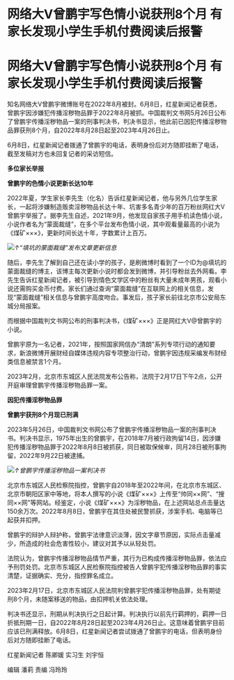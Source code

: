 # 网络大V曾鹏宇写色情小说获刑8个月 有家长发现小学生手机付费阅读后报警

# 网络大V曾鹏宇写色情小说获刑8个月 有家长发现小学生手机付费阅读后报警

知名网络大V曾鹏宇微博账号在2022年8月被封。6月8日，红星新闻记者获悉，曾鹏宇因涉嫌犯传播淫秽物品罪于2022年8月被抓。中国裁判文书网5月26日公布了曾鹏宇传播淫秽物品一案的刑事判决书，判决书显示，他此前已因犯传播淫秽物品罪获刑8个月，自2022年8月28日起至2023年4月26日止。

6月8日，红星新闻记者拨通了曾鹏宇的电话，表明身份后对方随即挂断了电话，截至发稿对方也未回复记者的采访短信。

**多位家长举报**

**曾鹏宇的色情小说更新长达10年**

2022年夏，学生家长李先生（化名）告诉红星新闻记者，他与另外几位学生家长，一起将涉嫌制造贩卖淫秽物品长达十年、坑害多名青少年的百万粉丝网红大V曾鹏宇举报了。据李先生自述，2021年9月，他发现自家孩子用手机读色情小说，小说作者名为“蒙面裁缝”，在多个平台发布色情小说，其中观看量最高的小说为《煤矿×××》，更新时间长达十年，字数累计上百万。

![](https://inews.gtimg.com/om_bt/OZKFdD3DK3MOTzHoCuQbvR7-k1zj1-cMkj_jYJnKX780gAA/1000)_↑“填坑的蒙面裁缝”发布文章更新信息_

随后，李先生了解到自己还在读小学的孩子，是刷微博时看到了一个ID为@填坑的蒙面裁缝的博主，该博主每次更新小说时都会发到微博，并引导粉丝去外网看。李先生告诉红星新闻记者，被引导到情色文学区中的粉丝有大量未成年男孩，观看小说还需购买金币付费。家长们通过查询“蒙面裁缝”在互联网上的相关信息，发现“蒙面裁缝”相关信息与曾鹏宇高度吻合。事发后，孩子家长前往北京市公安局东城分局报案。

而根据中国裁判文书网公布的刑事判决书，《煤矿×××》正是网红大V@曾鹏宇的小说。

曾鹏宇原为一名记者，2021年，按照国家网信办“清朗”系列专项行动的通知要求，新浪微博开展财经自媒体违规内容专项整治行动，曾鹏宇因违规采编发布财经类信息被禁言1个月。

2023年2月，北京市东城区人民法院发布公告称，法院于2月17日下午2点，公开开庭审理曾鹏宇传播淫秽物品罪一案。

**因犯传播淫秽物品罪**

**曾鹏宇获刑8个月现已刑满**

2023年5月26日，中国裁判文书网公布了曾鹏宇传播淫秽物品一案的刑事判决书。判决书显示，1975年出生的曾鹏宇，在2018年7月被行政拘留14日，因涉嫌犯传播淫秽物品罪于2022年8月8日被抓获，同日被取保候审，同月28日被刑事拘留，2022年9月22日被逮捕。

![](https://inews.gtimg.com/om_bt/OscITTLS-b01rSc2WIg3xRtMFzTetpfuqQkod6wqylnkoAA/1000)_↑曾鹏宇传播淫秽物品一案判决书_

北京市东城区人民检察院指控，曾鹏宇自2018年至2022年间，在北京市东城区、北京市朝阳区家中等地，将本人撰写的小说《煤矿×××》上传至“帅同××网”、“搜同××网”等网站。经鉴定，小说《煤矿×××》为淫秽物品，在上述网站总点击量达150余万次。2022年8月8日，曾鹏宇在其住处被民警抓获，涉案手机、电脑等已起获并扣押。

曾鹏宇的辩护人辩护称，曾鹏宇法律意识淡薄，因文字章节原因，实际点击量减少，所造成的社会危害性较小，建议对其予以从轻处罚。

法院认为，曾鹏宇传播淫秽物品情节严重，其行为已构成传播淫秽物品罪，依法应予刑罚处罚。北京市东城区人民检察院指控被告人曾鹏宇犯传播淫秽物品罪的事实清楚，证据确实、充分，指控罪名成立。

2023年2月17日，北京市东城区人民法院判曾鹏宇犯传播淫秽物品罪，处有期徒刑8个月，未随案移送的物品，由扣押机关依法处理。

判决书还显示，刑期从判决执行之日起计算。判决执行以前先行羁押的，羁押一日折抵刑期一日，自2022年8月28日起至2023年4月26日止。这意味着曾鹏宇目前应该已刑满释放。6月8日，红星新闻记者尝试拨通了曾鹏宇的电话，但表明身份后对方随即挂断了电话。

红星新闻记者 陈卿媛 实习生 刘宇恒

编辑 潘莉 责编 冯玲玲

